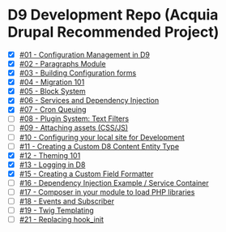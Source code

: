 D9 Development Repo (Acquia Drupal Recommended Project)
====
- [x] [#01 - Configuration Management in D9](https://github.com/amansrivastava/d9-dev/issues/1)
- [x] [#02 ­- Paragraphs Module](https://github.com/amansrivastava/d9-dev/issues/2)
- [x] [#03 ­- Building Configuration forms](https://github.com/amansrivastava/d9-dev/issues/3)
- [x] [#04 ­- Migration 101](https://github.com/amansrivastava/d9-dev/issues/4)
- [x] [#05 ­- Block System](https://github.com/amansrivastava/d9-dev/issues/5)
- [x] [#06 ­- Services and Dependency Injection](https://github.com/amansrivastava/d9-dev/issues/6)
- [x] [#07 ­- Cron Queuing](https://github.com/amansrivastava/d9-dev/issues/11)
- [ ] [#08 ­- Plugin System: Text Filters](https://github.com/amansrivastava/d9-dev/issues/12)
- [ ] [#09 ­- Attaching assets (CSS/JS)](https://github.com/amansrivastava/d9-dev/issues/13)
- [ ] [#10 ­- Configuring your local site for Development](https://github.com/amansrivastava/d9-dev/issues/14)
- [ ] [#11 ­- Creating a Custom D8 Content Entity Type](https://github.com/amansrivastava/d9-dev/issues/15)
- [x] [#12 ­- Theming 101](https://github.com/amansrivastava/d9-dev/issues/16)
- [x] [#13 ­- Logging in D8](https://github.com/amansrivastava/d9-dev/issues/18)
- [x] [#15 ­- Creating a Custom Field Formatter](https://github.com/amansrivastava/d9-dev/issues/19)
- [ ] [#16 ­- Dependency Injection Example / Service Container](https://github.com/amansrivastava/d9-dev/issues/20)
- [ ] [#17 ­- Composer in your module to load PHP libraries](https://github.com/amansrivastava/d9-dev/issues/21)
- [ ] [#18 ­- Events and Subscriber](https://github.com/amansrivastava/d9-dev/issues/22)
- [ ] [#19 ­- Twig Templating](https://github.com/amansrivastava/d9-dev/issues/23)
- [ ] [#21 ­- Replacing hook_init](https://github.com/amansrivastava/d9-dev/issues/24)
